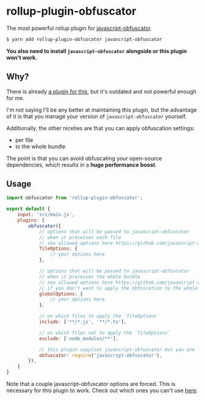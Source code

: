 # rollup-plugin-obfuscator

The most powerful rollup plugin for [javascript-obfuscator](https://github.com/javascript-obfuscator/javascript-obfuscator).

```sh
$ yarn add rollup-plugin-obfuscator javascript-obfuscator
```

**You also need to install `javascript-obfuscator` alongside or this plugin won't work.**

## Why?

There is already [a plugin for this](https://github.com/javascript-obfuscator/rollup-plugin-javascript-obfuscator), but it's outdated and not powerful enough for me.

I'm not saying I'll be any better at maintaining this plugin, but the advantage of it is that you manage your version of `javascript-obfuscator` yourself.

Additionally, the other niceties are that you can apply obfuscation settings:

- per file 
- to the whole bundle

The point is that you can avoid obfuscating your open-source dependencies, which results in a **huge performance boost**.

## Usage

```js
import obfuscator from 'rollup-plugin-obfuscator';

export default {
	input: 'src/main.js',
	plugins: [
		obfuscator({
			// options that will be passed to javascript-obfuscator
			// when it processes each file
			// see allowed options here https://github.com/javascript-obfuscator/javascript-obfuscator
			fileOptions: {
				// your options here
			},

			// options that will be passed to javascript-obfuscator
			// when it processes the whole bundle
			// see allowed options here https://github.com/javascript-obfuscator/javascript-obfuscator
			// if you don't want to apply the obfuscation to the whole bundle, you can set this to `false`
			globalOptions: {
				// your options here
			},

			// on which files to apply the `fileOptions`
			include: ['**/*.js', '**/*.ts'],

			// on which files not to apply the `fileOptions`
			exclude: ['node_modules/**'],

			// this plugin supplies javascript-obfuscator but you are free to override it if you want
			obfuscator: require('javascript-obfuscator'), 
		}),
	]
}
```

Note that a couple javascript-obfuscator options are forced. This is necessary for this plugin to work. Check out which ones you can't use [here](https://github.com/getkey/rollup-plugin-obfuscator/blob/master/rollup-plugin-obfuscator.js).
